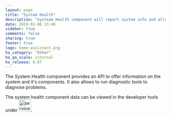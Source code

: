 ```yaml
---
layout: page
title: "System Health"
description: "Systeam Health component will report system info and allow to run system diagnostics."
date: 2019-02-06 13:40
sidebar: true
comments: false
sharing: true
footer: true
logo: home-assistant.png
ha_category: "Other"
ha_qa_scale: internal
ha_release: 0.87
---
```


The System Health component provides an API to offer information on the system and it's components. It also allows to run diagnostic tools to diagnose problems.

The system health component data can be viewed in the developer tools under <img src='/images/screenshots/developer-tool-about-icon.png' alt='service developer tool icon' class="no-shadow" height="38">.
